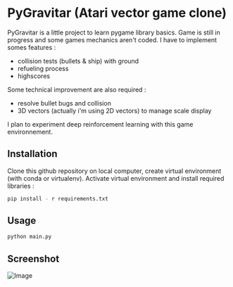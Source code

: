 # PyGravitar (Atari vector game clone)

PyGravitar is a little project to learn pygame library basics.
Game is still in progress and some games mechanics aren't coded.
I have to implement somes features :
- collision tests (bullets & ship) with ground
- refueling process
- highscores

Some technical improvement are also required :
- resolve bullet bugs and collision 
- 3D vectors (actually i'm using 2D vectors) to manage scale display

I plan to experiment deep reinforcement learning with this game environnement.

## Installation

Clone this github repository on local computer, create virtual environment (with conda or virtualenv).
Activate virtual environment and install required libraries :

```bash
pip install - r requirements.txt
```

## Usage

```bash
python main.py
```
## Screenshot

![Image](https://github.com/user-attachments/assets/110cd028-d469-4f2a-b7c3-51e92fcee5f7)

